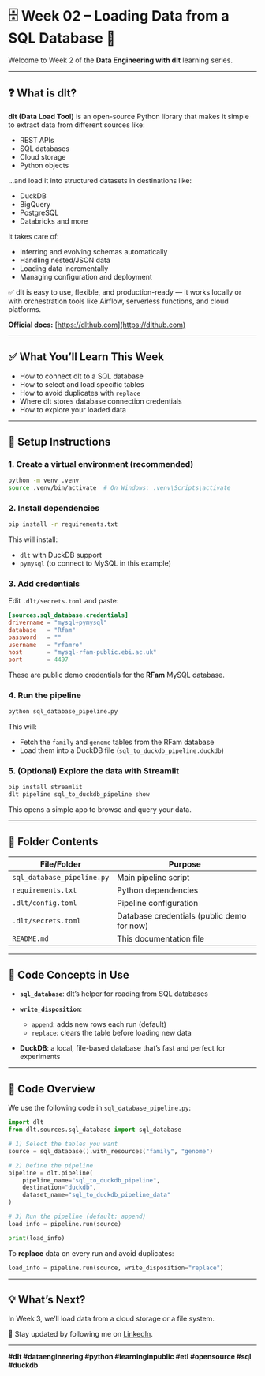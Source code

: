 # 🗄️ Week 02 – Loading Data from a SQL Database 🚀

Welcome to Week 2 of the **Data Engineering with dlt** learning series.

---

## ❓ What is dlt?

**dlt (Data Load Tool)** is an open-source Python library that makes it simple to extract data from different sources like:
- REST APIs
- SQL databases
- Cloud storage
- Python objects

…and load it into structured datasets in destinations like:
- DuckDB
- BigQuery
- PostgreSQL
- Databricks and more

It takes care of:
- Inferring and evolving schemas automatically
- Handling nested/JSON data
- Loading data incrementally
- Managing configuration and deployment

✅ dlt is easy to use, flexible, and production-ready — it works locally or with orchestration tools like Airflow, serverless functions, and cloud platforms.

**Official docs:** [https://dlthub.com](https://dlthub.com)

---

## ✅ What You’ll Learn This Week

- How to connect dlt to a SQL database
- How to select and load specific tables
- How to avoid duplicates with `replace`
- Where dlt stores database connection credentials
- How to explore your loaded data

---

## 🔧 Setup Instructions

### 1. Create a virtual environment (recommended)

```bash
python -m venv .venv
source .venv/bin/activate  # On Windows: .venv\Scripts\activate
````

### 2. Install dependencies

```bash
pip install -r requirements.txt
```

This will install:

* `dlt` with DuckDB support
* `pymysql` (to connect to MySQL in this example)

### 3. Add credentials

Edit `.dlt/secrets.toml` and paste:

```toml
[sources.sql_database.credentials]
drivername = "mysql+pymysql"
database   = "Rfam"
password   = ""
username   = "rfamro"
host       = "mysql-rfam-public.ebi.ac.uk"
port       = 4497
```

These are public demo credentials for the **RFam** MySQL database.

### 4. Run the pipeline

```bash
python sql_database_pipeline.py
```

This will:

* Fetch the `family` and `genome` tables from the RFam database
* Load them into a DuckDB file (`sql_to_duckdb_pipeline.duckdb`)

### 5. (Optional) Explore the data with Streamlit

```bash
pip install streamlit
dlt pipeline sql_to_duckdb_pipeline show
```

This opens a simple app to browse and query your data.

---

## 📁 Folder Contents

| File/Folder                | Purpose                                    |
| -------------------------- | ------------------------------------------ |
| `sql_database_pipeline.py` | Main pipeline script                       |
| `requirements.txt`         | Python dependencies                        |
| `.dlt/config.toml`         | Pipeline configuration                     |
| `.dlt/secrets.toml`        | Database credentials (public demo for now) |
| `README.md`                | This documentation file                    |

---

## 🧠 Code Concepts in Use

* **`sql_database`**: dlt’s helper for reading from SQL databases
* **`write_disposition`**:

  * `append`: adds new rows each run (default)
  * `replace`: clears the table before loading new data
* **DuckDB**: a local, file-based database that’s fast and perfect for experiments

---

## 🐍 Code Overview

We use the following code in `sql_database_pipeline.py`:

```python
import dlt
from dlt.sources.sql_database import sql_database

# 1) Select the tables you want
source = sql_database().with_resources("family", "genome")

# 2) Define the pipeline
pipeline = dlt.pipeline(
    pipeline_name="sql_to_duckdb_pipeline",
    destination="duckdb",
    dataset_name="sql_to_duckdb_pipeline_data"
)

# 3) Run the pipeline (default: append)
load_info = pipeline.run(source)

print(load_info)
```

To **replace** data on every run and avoid duplicates:

```python
load_info = pipeline.run(source, write_disposition="replace")
```

---

## 💡 What’s Next?

In Week 3, we’ll load data from a cloud storage or a file system.

📌 Stay updated by following me on  [LinkedIn]([#](https://www.linkedin.com/in/mahadi-nagassou-850a87254/)).

---

**#dlt #dataengineering #python #learninginpublic #etl #opensource #sql #duckdb**
